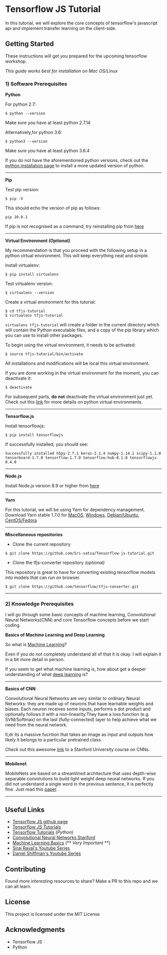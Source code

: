 # Tensorflow JS Tutorial

In this tutorial, we will explore the core concepts of tensorflow's javascript api and implement transfer learning on the client-side.

## Getting Started

These instructions will get you prepared for the upcoming tensorflow workshop. 

_This guide works best for installation on Mac OS/Linux_

### 1) Software Prerequisites

**Python** 

For python 2.7:
```
$ python --version
```
Make sure you have at least python 2.7.14

Alternatively,for python 3.6:
```
$ python3 --version
```
Make sure you have at least python 3.6.4

If you do not have the aforementioned python versions, check out the [python installation page](https://www.python.org/downloads) to install a more updated version of python.

---

**Pip**

Test pip version:
```
$ pip -V
```
This should echo the version of pip as follows:

```
pip 10.0.1
```
If pip is not recognised as a command, try reinstalling pip from [here](https://pip.pypa.io/en/stable/installing/)

---
**Virtual Environment _(Optional)_**

My recommendation is that you proceed with the following setup in a python virtual environment. This will keep everything neat and simple.

Install virtualenv:
```
$ pip install virtualenv
```
Test virtualenv version:
```
$ virtualenv --version
```

Create a virtual environment for this tutorial:
```
$ cd tfjs-tutorial
$ virtualenv tfjs-tutorial
```
```virtualenv tfjs-tutorial``` will create a folder in the current directory which will contain the Python executable files, and a copy of the pip library which you can use to install other packages. 

To begin using the virtual environment, it needs to be activated:
```
$ source tfjs-tutorial/bin/activate
```

All installations and modifications will be local this virtual environment. 

If you are done working in the virtual environment for the moment, you can deactivate it:
```
$ deactivate
```

For subsequent parts, __do not__ deactivate the virtual environment just yet. Check out this [link](http://docs.python-guide.org/en/latest/dev/virtualenvs/#lower-level-virtualenv) for more details on python virtual environments.

---

**Tensorflow.js**

Install tensorflowjs:
```
$ pip install tensorflowjs
```
If successfully installed, you should see:
```
Successfully installed h5py-2.7.1 keras-2.1.4 numpy-1.14.1 scipy-1.1.0 tensorboard-1.7.0 tensorflow-1.7.0 tensorflow-hub-0.1.0 tensorflowjs-0.4.0
```
---

**Node.js**

Install Node.js version 8.9 or higher from [here](https://nodejs.org/en/)

---

**Yarn**

For this tutorial, we will be using Yarn for dependency management. Download Yarn stable 1.7.0 for [MacOS](https://yarnpkg.com/lang/en/docs/install/#mac-stable), [Windows](https://yarnpkg.com/lang/en/docs/install/#windows-stable), [Debian/Ubuntu](https://yarnpkg.com/lang/en/docs/install/#debian-stable), [CentOS/Fedora](https://yarnpkg.com/lang/en/docs/install/#centos-stable) 

---

**Miscellaneous repositories**

* Clone the current repository

```
$ git clone https://github.com/Sri-vatsa/Tensorflow-js-tutorial.git

```

* Clone the tfjs-converter repository _(optional)_

This repository is great to have for converting existing tensorflow models into models that can run on browser.

```
$ git clone https://github.com/tensorflow/tfjs-converter.git
```

---

### 2) Knowledge Prerequisites

I will go through some basic concepts of machine learning, Convolutional Neural Networks(CNN) and core Tensorflow concepts before we start coding.

**Basics of Machine Learning and Deep Learning**

So what is [Machine Learning](https://www.digitalocean.com/community/tutorials/an-introduction-to-machine-learning)?

Even if you do not completely understand all of that it is okay. I will explain it in a bit more detail in person.

If you seem to get what machine learning is, how about get a deeper understanding of what [deep learning](https://machinelearningmastery.com/what-is-deep-learning/) is?

***

**Basics of CNN**

Convolutional Neural Networks are very similar to ordinary Neural Networks: they are made up of neurons that have learnable weights and biases. Each neuron receives some inputs, performs a dot product and optionally follows it with a non-linearity.They have a loss function (e.g. SVM/Softmax) on the last (fully-connected) layer to help achieve what we need from the neural network.

tl;dr its a massive fucntion that takes an image as input and outputs how likely it belongs to a particular pretrained class.

Check out this awesome [link](http://cs231n.github.io/convolutional-networks/) to a Stanford University course on CNNs.

***

**Mobilenet**

MobileNets are based on a streamlined architecture that uses depth-wise separable convolutions to build light weight deep neural networks. If you did not understand a single word in the previous sentence, it is perfectly fine. Just read this [paper](https://arxiv.org/abs/1704.04861).

***

## Useful Links

* [Tensorflow JS github page](https://github.com/tensorflow/tfjs)
* [Tensorflow JS Tutorials](https://js.tensorflow.org/#getting-started)
* [Tensorflow Tutorials](https://www.tensorflow.org/tutorials/) (_Python_)
* [Convolutional Neural Networks Stanford](http://cs231n.github.io/convolutional-networks/)
* [Machine Learning Basics](https://www.coursera.org/learn/machine-learning) (** _Very Important_ **)
* [Siraj Raval's Youtube Series](https://www.youtube.com/channel/UCWN3xxRkmTPmbKwht9FuE5A)
* [Daniel Shiffman's Youtube Series](https://www.youtube.com/user/shiffman)


## Contributing

Found more interesting resources to share? Make a PR to this repo and we can all learn.

## License

This project is licensed under the MIT License

## Acknowledgments

* Tensorflow JS
* Python
 